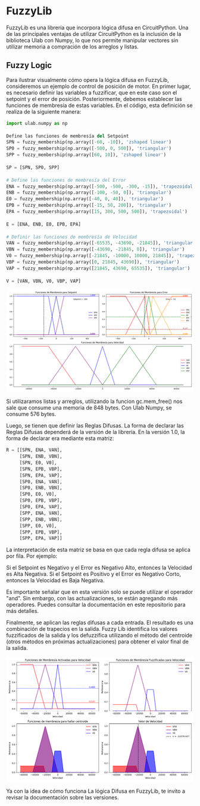 # FuzzyLib
FuzzyLib es una librería que incorpora lógica difusa en CircuitPython. Una de las principales ventajas de utilizar CircuitPython es la inclusión de la biblioteca Ulab con Numpy, lo que nos permite manipular vectores sin utilizar memoria a compración de los arreglos y listas.

## Fuzzy Logic

Para ilustrar visualmente cómo opera la lógica difusa en FuzzyLib, consideremos un ejemplo de control de posición de motor.
En primer lugar, es necesario definir las variables a fuzzificar, que en este caso son el setpoint y el error de posición.
Posteriormente, debemos establecer las funciones de membresía de estas variables. En el código, esta definición se realiza de la siguiente manera:

```python
import ulab.numpy as np

Define las funciones de membresía del Setpoint
SPN = fuzzy_membership(np.array([-60, -10]), 'zshaped linear')           # Setpoint Negativo
SP0 = fuzzy_membership(np.array([-500, 0, 500]), 'triangular')           # Setpoint Cero
SPP = fuzzy_membership(np.array([60, 10]), 'zshaped linear')             # Setpoint Positivo

SP = [SPN, SP0, SPP]

# Define las funciones de membresía del Error
ENA = fuzzy_membership(np.array([-500, -500, -300, -15]), 'trapezoidal') # Error Negativo Alto
ENB = fuzzy_membership(np.array([-100, -50, 0]), 'triangular')           # Error Negativo Bajo
E0 = fuzzy_membership(np.array([-40, 0, 40]), 'triangular')              # Error Cero
EPB = fuzzy_membership(np.array([-15, 50, 200]), 'triangular')           # Error Positivo Bajo
EPA = fuzzy_membership(np.array([15, 300, 500, 500]), 'trapezoidal')     # Error Positivo Alto

E = [ENA, ENB, E0, EPB, EPA]

# Definir las funciones de membresía de Velocidad
VAN = fuzzy_membership(np.array([-65535, -43690, -21845]), 'triangular')
VBN = fuzzy_membership(np.array([-43690, -21845, 0]), 'triangular')
V0 = fuzzy_membership(np.array([-21845, -10000, 10000, 21845]), 'trapezoidal')
VBP = fuzzy_membership(np.array([0, 21845, 43690]), 'triangular')
VAP = fuzzy_membership(np.array([21845, 43690, 65535]), 'triangular')

V = [VAN, VBN, V0, VBP, VAP]
```

![Funciones de Membresía de Error de Velocidad y Derivada de Error de Velocidad](img/Membership.png)

Si utilizaramos listas y arreglos, utilizando la funcion gc.mem_free() nos sale que consume una memoria de 848 bytes. Con Ulab Numpy, se consume 576 bytes.

Luego, se tienen que definir las Reglas Difusas. La forma de declarar las Reglas Difusas dependerá de la versión de la librería. En la versión 1.0, la forma de declarar era mediante esta matriz:

```python
R = [[SPN, ENA, VAN],
     [SPN, ENB, VBN],
     [SPN, E0, V0],
     [SPN, EPB, VBP],
     [SPN, EPA, VAP],
     [SP0, ENA, VAN],
     [SP0, ENB, VBN],
     [SP0, E0, V0],
     [SP0, EPB, VBP],
     [SP0, EPA, VAP],
     [SPP, ENA, VAN],
     [SPP, ENB, VBN],
     [SPP, E0, V0],
     [SPP, EPB, VBP],
     [SPP, EPA, VAP]]
```
La interpretación de esta matriz se basa en que cada regla difusa se aplica por fila. Por ejemplo:

Si el Setpoint es Negativo y el Error es Negativo Alto, entonces la Velocidad es Alta Negativa.
Si el Setpoint es Positivo y el Error es Negativo Corto, entonces la Velocidad es Baja Negativa.

Es importante señalar que en esta versión solo se puede utilizar el operador "and". Sin embargo, con las actualizaciones, se están agregando más operadores. Puedes consultar la documentación en este repositorio para más detalles.

Finalmente, se aplican las reglas difusas a cada entrada. El resultado es una combinación de trapecios en la salida. Fuzzy Lib identifica los valores fuzzificados de la salida y los defuzzifica utilizando el método del centroide (otros métodos en próximas actualizaciones) para obtener el valor final de la salida. 

![Defuzzificación](img/Fuzzyfication.png)

Ya con la idea de cómo funciona La lógica Difusa en FuzzyLib, te invito a revisar la documentación sobre las versiones.
